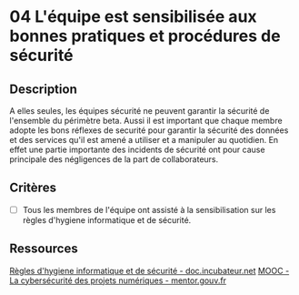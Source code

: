 
# 04 L'équipe est sensibilisée aux bonnes pratiques et procédures de sécurité

## Description

A elles seules, les équipes sécurité
ne peuvent garantir la sécurité de l'ensemble du périmètre beta.
Aussi il est important que chaque membre adopte les bons réflexes de securité
pour garantir la sécurité des données et des services qu'il est amené a
utiliser et a manipuler au quotidien. En effet une partie importante des
incidents de sécurité ont pour cause principale des négligences de la part
de collaborateurs.

## Critères

- [ ] Tous les membres de l'équipe ont assisté à la sensibilisation sur les
règles d'hygiene informatique et de sécurité.

## Ressources

[Règles d'hygiene informatique et de sécurité - doc.incubateur.net](https://doc.incubateur.net/communaute/gerer-son-produit/les-standards/securite/regles-dhygiene-informatique-et-de-securite)
[MOOC - La cybersécurité des projets numériques - mentor.gouv.fr](https://mentor.gouv.fr/local/catalog/pages/training.php?trainingid=494)

